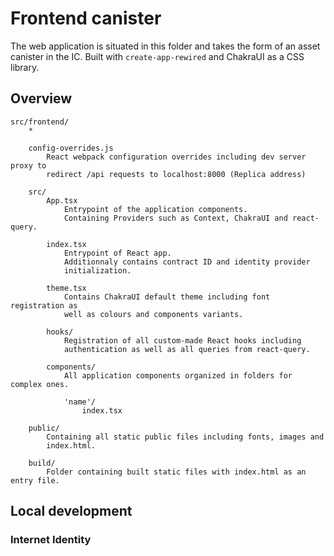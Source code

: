 # Frontend canister
The web application is situated in this folder and takes the form of an asset canister in the IC.
Built with `create-app-rewired` and ChakraUI as a CSS library.

## Overview
```
src/frontend/
	*

	config-overrides.js
		React webpack configuration overrides including dev server proxy to 
		redirect /api requests to localhost:8000 (Replica address)

	src/
		App.tsx
			Entrypoint of the application components.
			Containing Providers such as Context, ChakraUI and react-query.

		index.tsx
			Entrypoint of React app.
			Additionnaly contains contract ID and identity provider 
			initialization.

		theme.tsx
			Contains ChakraUI default theme including font registration as 
			well as colours and components variants.

		hooks/
			Registration of all custom-made React hooks including 
			authentication as well as all queries from react-query.

		components/
			All application components organized in folders for complex ones.

			'name'/
				index.tsx

	public/
		Containing all static public files including fonts, images and 
		index.html.

	build/
		Folder containing built static files with index.html as an entry file.

```

## Local development
### Internet Identity